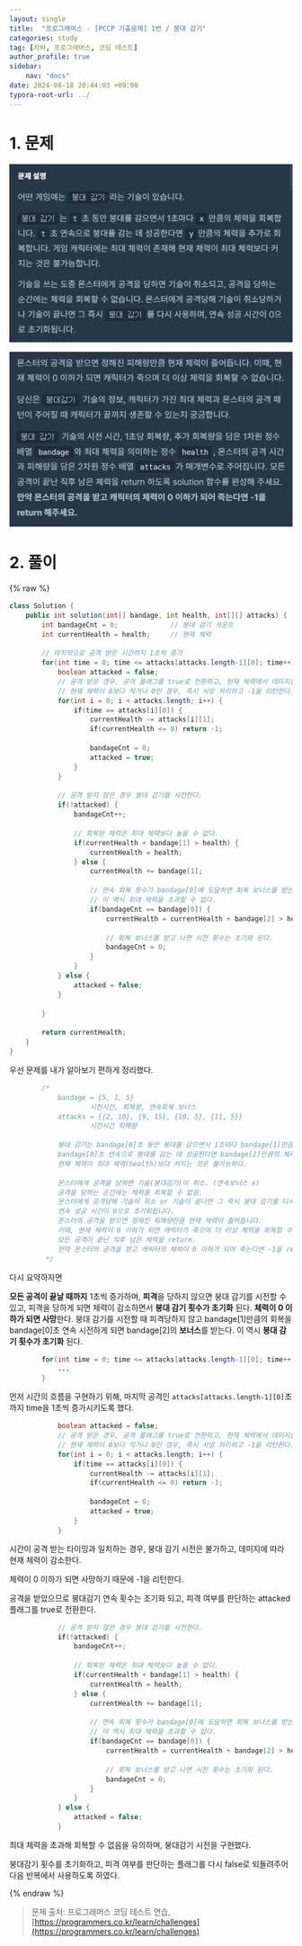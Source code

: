 ```yaml
---
layout: single
title:  "프로그래머스 - [PCCP 기출문제] 1번 / 붕대 감기"
categories: study
tag: [자바, 프로그래머스, 코딩 테스트]
author_profile: true
sidebar:
    nav: "docs"
date: 2024-08-18 20:44:03 +09:00
typora-root-url: ../
---
```








# 1. 문제

![image-20240818203020306](/images/2024-08-16-practice-programmers-level1-02/image-20240818203020306.png)

![image-20240818203038301](/images/2024-08-16-practice-programmers-level1-02/image-20240818203038301.png)



# 2. 풀이

{% raw %}

```java
class Solution {
    public int solution(int[] bandage, int health, int[][] attacks) {
    	int bandageCnt = 0;				// 붕대 감기 카운트
    	int currentHealth = health;		// 현재 체력
    	
    	// 마지막으로 공격 받은 시간까지 1초씩 증가
    	for(int time = 0; time <= attacks[attacks.length-1][0]; time++) {
    		boolean attacked = false;
    		// 공격 받은 경우, 공격 플래그를 true로 전환하고, 현재 체력에서 데미지를 입은 만큼 경감한다.
    		// 현재 체력이 0보다 작거나 0인 경우, 즉시 사망 처리하고 -1을 리턴한다.
    		for(int i = 0; i < attacks.length; i++) {
    			if(time == attacks[i][0]) {
    				currentHealth -= attacks[i][1];
    				if(currentHealth <= 0) return -1;
    				
    				bandageCnt = 0;
    				attacked = true;
    			}
    		}
    		
    		// 공격 받지 않은 경우 붕대 감기를 시전한다.
			if(!attacked) {
				bandageCnt++;
				
				// 회복된 체력은 최대 체력보다 높을 수 없다.
				if(currentHealth + bandage[1] > health) {
					currentHealth = health;
				} else {
					currentHealth += bandage[1];
					
					// 연속 회복 횟수가 bandage[0]에 도달하면 회복 보너스를 받는데, 
					// 이 역시 최대 체력을 초과할 수 없다.
					if(bandageCnt == bandage[0]) {
						currentHealth = currentHealth + bandage[2] > health ? health : currentHealth + bandage[2]; 
						
						// 회복 보너스를 받고 나면 시전 횟수는 초기화 된다.
						bandageCnt = 0;
					}
				}
			} else {
				attacked = false;
			}
			
    	}
    	
    	return currentHealth;
	}
}
```





우선 문제를 내가 알아보기 편하게 정리했다.

```java
    	/*
			bandage = {5, 1, 5} 
					시전시간, 회복량, 연속회복 보너스
			attacks = {{2, 10}, {9, 15}, {10, 5}, {11, 5}}
			        시전시간 피해량

			붕대 감기는 bandage[0]초 동안 붕대를 감으면서 1초마다 bandage[1]만큼의 체력을 회복한다
			bandage[0]초 연속으로 붕대를 감는 데 성공한다면 bandage[2]만큼의 체력을 추가로 회복한다.
			현재 체력이 최대 체력(health)보다 커지는 것은 불가능하다.
						
			몬스터에게 공격을 당하면 기술(붕대감기)이 취소. (연속보너스 x) 
			공격을 당하는 순간에는 체력을 회복할 수 없음. 
			몬스터에게 공격당해 기술이 취소 or 기술이 끝나면 그 즉시 붕대 감기를 다시 사용.
			연속 성공 시간이 0으로 초기화됩니다.
			몬스터의 공격을 받으면 정해진 피해량만큼 현재 체력이 줄어듭니다.
			이때, 현재 체력이 0 이하가 되면 캐릭터가 죽으며 더 이상 체력을 회복할 수 없다.
			모든 공격이 끝난 직후 남은 체력을 return. 
			만약 몬스터의 공격을 받고 캐릭터의 체력이 0 이하가 되어 죽는다면 -1을 return
    	 */
```

다시 요약하자면

**모든 공격이 끝날 때까지** 1초씩 증가하며, **피격**을 당하지 않으면 붕대 감기를 시전할 수 있고, 피격을 당하게 되면 체력이 감소하면서 **붕대 감기 횟수가 초기화** 된다. **체력이 0 이하가 되면 사망**한다. 붕대 감기를 시전할 때 피격당하지 않고 bandage[1]만큼의 회복을 bandage[0]초 연속 시전하게 되면 bandage[2]의 **보너스**를 받는다. 이 역시 **붕대 감기 횟수가 초기화** 된다.



```java
    	for(int time = 0; time <= attacks[attacks.length-1][0]; time++) {
        	...
        }
```



먼저 시간의 흐름을 구현하기 위해, 마지막 공격인 ```attacks[attacks.length-1][0]```초 까지 time을 1초씩 증가시키도록 했다.



```java
    		boolean attacked = false;
    		// 공격 받은 경우, 공격 플래그를 true로 전환하고, 현재 체력에서 데미지를 입은 만큼 경감한다.
    		// 현재 체력이 0보다 작거나 0인 경우, 즉시 사망 처리하고 -1을 리턴한다.
    		for(int i = 0; i < attacks.length; i++) {
    			if(time == attacks[i][0]) {
    				currentHealth -= attacks[i][1];
    				if(currentHealth <= 0) return -1;
    				
    				bandageCnt = 0;
    				attacked = true;
    			}
    		}
```

시간이 공격 받는 타이밍과 일치하는 경우, 붕대 감기 시전은 불가하고, 데미지에 따라 현재 체력이 감소한다.

체력이 0 이하가 되면 사망하기 때문에 -1을 리턴한다.

공격을 받았으므로 붕대감기 연속 횟수는 초기화 되고, 피격 여부를 판단하는 attacked 플래그를 true로 전환한다.



```java
    		// 공격 받지 않은 경우 붕대 감기를 시전한다.
			if(!attacked) {
				bandageCnt++;
				
				// 회복된 체력은 최대 체력보다 높을 수 없다.
				if(currentHealth + bandage[1] > health) {
					currentHealth = health;
				} else {
					currentHealth += bandage[1];
					
					// 연속 회복 횟수가 bandage[0]에 도달하면 회복 보너스를 받는데, 
					// 이 역시 최대 체력을 초과할 수 없다.
					if(bandageCnt == bandage[0]) {
						currentHealth = currentHealth + bandage[2] > health ? health : currentHealth + bandage[2]; 
						
						// 회복 보너스를 받고 나면 시전 횟수는 초기화 된다.
						bandageCnt = 0;
					}
				}
			} else {
				attacked = false;
			}
```

최대 체력을 초과해 회복할 수 없음을 유의하며, 붕대감기 시전을 구현했다.

붕대감기 횟수를 초기화하고, 피격 여부를 판단하는 플래그를 다시 false로 되돌려주어 다음 반복에서 사용하도록 하였다.



{% endraw %}

> 문제 출처: 프로그래머스 코딩 테스트 연습, [https://programmers.co.kr/learn/challenges](https://programmers.co.kr/learn/challenges)
